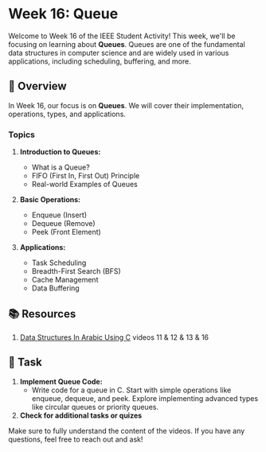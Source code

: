 # Week 16: Queue

Welcome to Week 16 of the IEEE Student Activity! This week, we'll be focusing on learning about **Queues**. Queues are one of the fundamental data structures in computer science and are widely used in various applications, including scheduling, buffering, and more.

## 📖 Overview

In Week 16, our focus is on **Queues**. We will cover their implementation, operations, types, and applications.

### Topics

1. **Introduction to Queues:**
   - What is a Queue?
   - FIFO (First In, First Out) Principle
   - Real-world Examples of Queues

2. **Basic Operations:**
   - Enqueue (Insert)
   - Dequeue (Remove)
   - Peek (Front Element)

3. **Applications:**
   - Task Scheduling
   - Breadth-First Search (BFS)
   - Cache Management
   - Data Buffering

## 📚 Resources

1. [Data Structures In Arabic Using C](https://www.youtube.com/playlist?list=PLEBRPBUkZ4mb6lVqSLRQ7mvSFRcoR7-XV) videos 11 & 12 & 13 & 16

## 📝 Task

1. **Implement Queue Code:**
   - Write code for a queue in C. Start with simple operations like enqueue, dequeue, and peek. Explore implementing advanced types like circular queues or priority queues.
2. **Check for additional tasks or quizes**

Make sure to fully understand the content of the videos. If you have any questions, feel free to reach out and ask!
